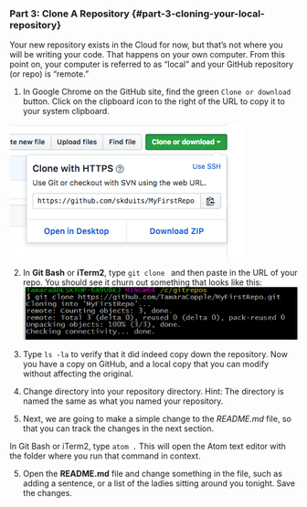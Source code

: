 ### Part 3: Clone A Repository {#part-3-cloning-your-local-repository}

Your new repository exists in the Cloud for now, but that’s not where you will be writing your code. That happens on your own computer. From this point on, your computer is referred to as “local” and your GitHub repository (or repo) is “remote.”

1.  In Google Chrome on the GitHub site, find the green `Clone or download` button. Click on the clipboard icon to the right of the URL to copy it to your system clipboard.

  ![](/images/GHClone.png)

2.  In **Git Bash** or **iTerm2**, type `git clone ` and then paste in the URL of your repo. You should see it churn out something that looks like this: <br>
![](../assets/image03.png)

3.  Type `ls -la` to verify that it did indeed copy down the repository. Now you have a copy on GitHub, and a local copy that you can modify without affecting the original.

4.  Change directory into your repository directory. Hint: The directory is named the same as what you named your repository.

5. Next, we are going to make a simple change to the _README.md_ file, so that you can track the changes in the next section.

  In Git Bash or iTerm2, type `atom .`  This will open the Atom text editor with the folder where you run that command in context.

5. Open the **README.md** file and change something in the file, such as adding a sentence, or a list of the ladies sitting around you tonight. Save the changes.
